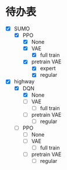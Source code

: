 # 待办表

- [X] SUMO
  - [X] PPO
    - [X] None
    - [X] VAE
      - [X] full train
    - [X] pretrain VAE
      - [X] expert
      - [X] regular
- [X] highway
  - [X] DQN
    - [X] None
    - [ ] VAE
      - [ ] full train
    - [ ] pretrain VAE
      - [ ] regular
  - [ ] PPO
    - [ ] None
    - [ ] VAE
      - [ ] full train
    - [ ] pretrain VAE
      - [ ] regular
